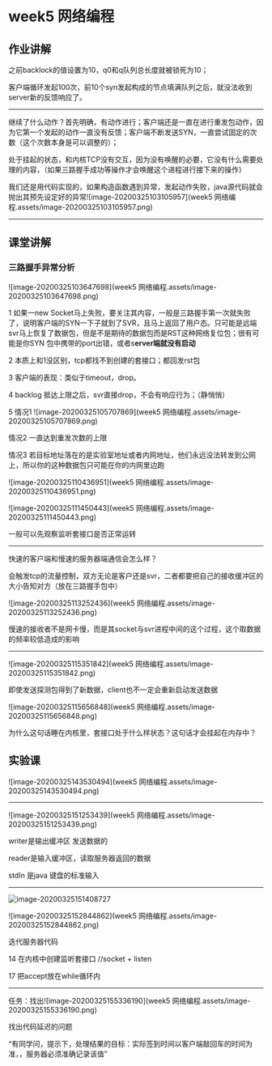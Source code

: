 # week5 网络编程

## 作业讲解

之前backlock的值设置为10，q0和q队列总长度就被锁死为10；

客户端循环发起100次，前10个syn发起构成的节点填满队列之后，就没法收到server新的反馈响应了。

****

继续了什么动作？首先明确，有动作进行；客户端还是一直在进行重发包动作，因为它第一个发起的动作一直没有反馈；客户端不断发送SYN，一直尝试固定的次数（这个次数本身是可以调整的）；

处于挂起的状态，和内核TCP没有交互，因为没有唤醒的必要，它没有什么需要处理的内容，（如果三路握手成功等操作才会唤醒这个进程进行接下来的操作）

我们还是用代码实现的，如果构造函数遇到异常，发起动作失败，java源代码就会抛出其预先设定好的异常![image-20200325103105957](week5 网络编程.assets/image-20200325103105957.png)

****

## 课堂讲解

### 三路握手异常分析

![image-20200325103647698](week5 网络编程.assets/image-20200325103647698.png)

1 如果一new Socket马上失败，要关注其内容，一般是三路握手第一次就失败了，说明客户端的SYN一下子就到了SVR，且马上返回了用户态。只可能是远端svr马上恢复了数据包，但是不是期待的数据包而是RST这种网络复位包；很有可能是你SYN 包中携带的port出错，或者s**erver端就没有启动**

2 本质上和1没区别，tcp都找不到创建的套接口；都回发rst包

3 客户端的表现：类似于timeout，drop。

4 backlog 抵达上限之后，svr直接drop，不会有响应行为；（静悄悄）

5 情况1 ![image-20200325105707869](week5 网络编程.assets/image-20200325105707869.png)

 情况2 一直达到重发次数的上限

情况3  若目标地址落在的是实验室地址或者内网地址，他们永远没法转发到公网上，所以你的这种数据包只可能在你的内网里边跑

![image-20200325110436951](week5 网络编程.assets/image-20200325110436951.png)

![image-20200325111450443](week5 网络编程.assets/image-20200325111450443.png)

一般可以先观察监听套接口是否正常运转

****

快速的客户端和慢速的服务器端通信会怎么样？

会触发tcp的流量控制，双方无论是客户还是svr，二者都要把自己的接收缓冲区的大小告知对方（放在三路握手包中）

![image-20200325113252436](week5 网络编程.assets/image-20200325113252436.png)



慢速的接收者不是网卡慢，而是其socket与svr进程中间的这个过程，这个取数据的频率较低造成的影响

****

![image-20200325115351842](week5 网络编程.assets/image-20200325115351842.png)

即使发送探测包得到了新数据，client也不一定会重新启动发送数据

![image-20200325115656848](week5 网络编程.assets/image-20200325115656848.png)

为什么这句话睡在内核里，套接口处于什么样状态？这句话才会挂起在内存中？

## 实验课



![image-20200325143530494](week5 网络编程.assets/image-20200325143530494.png)



****

![image-20200325151253439](week5 网络编程.assets/image-20200325151253439.png)

writer是输出缓冲区 发送数据的

reader是输入缓冲区，读取服务器返回的数据

stdIn 是java 键盘的标准输入

****

![image-20200325151408727](C:/Users/Chris/Desktop/image-20200325151408727.png)

![image-20200325152844862](week5 网络编程.assets/image-20200325152844862.png)

迭代服务器代码

 14 在内核中创建监听套接口 //socket + listen

17 把accept放在while循环内

****

任务：找出![image-20200325155336190](week5 网络编程.assets/image-20200325155336190.png)

找出代码延迟的问题

“有同学问，提示下，处理结果的目标：实际签到时间以客户端敲回车的时间为准，，服务器必须准确记录该值”

